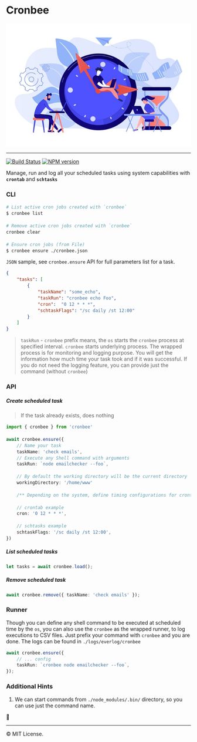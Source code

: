 # Cronbee

<p align='center'>
    <img src='assets/background.jpg'/>
</p>

----

[![Build Status](https://travis-ci.com/atmajs/cronbee.svg?branch=master)](https://travis-ci.com/atmajs/cronbee)
[![NPM version](https://badge.fury.io/js/cronbee.svg)](http://badge.fury.io/js/cronbee)

Manage, run and log all your scheduled tasks using system capabilities with **`crontab`** and **`schtasks`**



### CLI

```bash
# List active cron jobs created with `cronbee`
$ cronbee list

# Remove active cron jobs created with `cronbee`
cronbee clear

# Ensure cron jobs (from File)
$ cronbee ensure ./cronbee.json
```


`JSON` sample, see `cronbee.ensure` API for full parameters list for a task.

```json
{
    "tasks": [
        {
            "taskName": "some_echo",
            "taskRun": "cronbee echo Foo",
            "cron":  "0 12 * * *",
            "schtaskFlags": "/sc daily /st 12:00"
        }
    ]
}
```

> `taskRun` - `cronbee` prefix means, the `os` starts the `cronbee` process at specified interval. `cronbee` starts underlying process. The wrapped process is for monitoring and logging purpose. You will get the information how much time your task took and if it was successful. If you do not need the logging feature, you can provide just the command (without `cronbee`)

### API

##### Create scheduled task

> If the task already exists, does nothing

```ts
import { cronbee } from 'cronbee'

await cronbee.ensure({
    // Name your task
    taskName: 'check emails',
    // Execute any Shell command with arguments
    taskRun: `node emailchecker --foo`,

    // By default the working directory will be the current directory
    workingDirectory: '/home/www'

    /** Depending on the system, define timing configurations for crontab or schtasks separately */

    // crontab example
    cron: '0 12 * * *',

    // schtasks example
    schtaskFlags: '/sc daily /st 12:00',
})
```

##### List scheduled tasks
```ts
let tasks = await cronbee.load();
```

##### Remove scheduled task
```ts
await cronbee.remove({ taskName: 'check emails' });
```


### Runner

Though you can define any shell command to be executed at scheduled time by the `os`, you can also use the `cronbee` as the wrapped runner, to log executions to CSV files. Just prefix your command with `cronbee` and you are done. The logs can be found in `./logs/everlog/cronbee`

```ts
await cronbee.ensure({
    // ... config
    taskRun: `cronbee node emailchecker --foo`,
});
```

### Additional Hints

1. We can start commands from `./node_modules/.bin/` directory, so you can use just the command name.


🏁

----
©️ MIT License.

